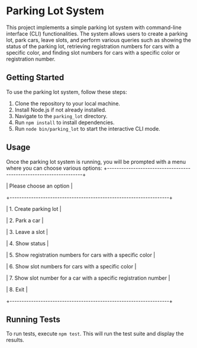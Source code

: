 # Parking Lot System

This project implements a simple parking lot system with command-line interface (CLI) functionalities. The system allows users to create a parking lot, park cars, leave slots, and perform various queries such as showing the status of the parking lot, retrieving registration numbers for cars with a specific color, and finding slot numbers for cars with a specific color or registration number.

## Getting Started

To use the parking lot system, follow these steps:

1. Clone the repository to your local machine.
2. Install Node.js if not already installed.
3. Navigate to the `parking_lot` directory.
4. Run `npm install` to install dependencies.
5. Run `node bin/parking_lot` to start the interactive CLI mode.

## Usage

Once the parking lot system is running, you will be prompted with a menu where you can choose various options:
+-------------------------------------------------------------------+

|                      Please choose an option                      |

+-------------------------------------------------------------------+

| 1. Create parking lot                                             |

| 2. Park a car                                                     |

| 3. Leave a slot                                                   |

| 4. Show status                                                    |

| 5. Show registration numbers for cars with a specific color       |

| 6. Show slot numbers for cars with a specific color               |

| 7. Show slot number for a car with a specific registration number |

| 8. Exit                                                           |

+-------------------------------------------------------------------+


## Running Tests

To run tests, execute `npm test`. This will run the test suite and display the results.
